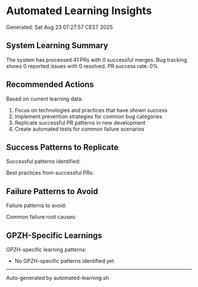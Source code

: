 # Automated Learning Insights

Generated: Sat Aug 23 07:27:57 CEST 2025

## System Learning Summary

The system has processed       41 PRs with        0 successful merges.
Bug tracking shows        0 reported issues with        0 resolved.
PR success rate: 0%

## Recommended Actions

Based on current learning data:

1. Focus on technologies and practices that have shown success
2. Implement prevention strategies for common bug categories
3. Replicate successful PR patterns in new development
4. Create automated tests for common failure scenarios

## Success Patterns to Replicate

Successful patterns identified:

Best practices from successful PRs:

## Failure Patterns to Avoid

Failure patterns to avoid:

Common failure root causes:

## GPZH-Specific Learnings

GPZH-specific learning patterns:

- No GPZH-specific patterns identified yet

---
Auto-generated by automated-learning.sh
